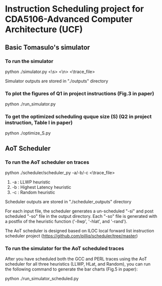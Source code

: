 # Instruction Scheduling project for CDA5106-Advanced Computer Architecture (UCF)


## Basic Tomasulo's simulator

### To run the simulator

python ./simulator.py \<\s> <\n> <\trace_file>

Simulator outputs are stored in "./outputs" directory

### To plot the figures of Q1 in project instructions (Fig.3 in paper)

python ./run_simulator.py

### To get the optimized scheduling quque size (S) (Q2 in project instruction, Table I in paper)

python ./optimize_S.py


## AoT Scheduler

### To run the AoT scheduler on traces

python ./scheduler/scheduler_py -a/-b/-c <\trace_file>

1. -a : LLWP heuristic
2. -b : Highest Latency heuristic
3. -c : Random heuristic

Scheduler outputs are stored in "./scheduler_outputs" directory

For each input file, the scheduler generates a un-scheduled "-si" and post scheduled "-so" file in the output directory. Each "-so" file is generated with a postfix of the heuristic function ('-llwp', '-hlat', and '-rand').

The AoT scheduler is designed based on ILOC local forward list instruction scheduler project (https://github.com/pilliq/scheduler/tree/master)

### To run the simulator for the AoT scheduled traces

After you have scheduled both the GCC and PERL traces using the AoT scheduler for all three heuristics (LLWP, HLat, and Random), you can run the following command to generate the bar charts (Fig.5 in paper):

python ./run_simulator_scheduled.py
